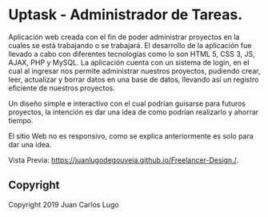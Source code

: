 # Uptask - Administrador de Tareas.

Aplicación web creada con el fin de poder administrar proyectos en la cuales se está trabajando o se trabajará. El desarrollo de la aplicación fue llevado a cabo con diferentes tecnologías como lo son HTML 5, CSS 3, JS, AJAX, PHP y MySQL. La aplicación cuenta con un sistema de login, en el cual al ingresar nos permite administrar nuestros proyectos, pudiendo crear, leer, actualizar y borrar datos en una base de datos, llevando así un registro eficiente de nuestros proyectos.

Un diseño simple e interactivo con el cual podrían guisarse para futuros proyectos, la intención es dar una idea de como podrían realizarlo y ahorrar tiempo.

El sitio Web no es responsivo, como se explica anteriormente es solo para dar una idea.

Vista Previa: https://juanlugodegouveia.github.io/Freelancer-Design./.

## Copyright

Copyright 2019 Juan Carlos Lugo
